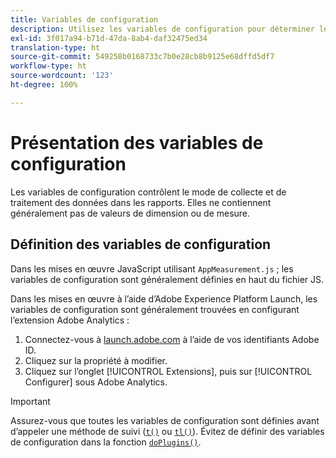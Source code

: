 ```yaml
---
title: Variables de configuration
description: Utilisez les variables de configuration pour déterminer le mode de collecte des données.
exl-id: 3f017a94-b71d-47da-8ab4-daf32475ed34
translation-type: ht
source-git-commit: 549258b0168733c7b0e28cb8b9125e68dffd5df7
workflow-type: ht
source-wordcount: '123'
ht-degree: 100%

---
```


# Présentation des variables de configuration

Les variables de configuration contrôlent le mode de collecte et de traitement des données dans les rapports. Elles ne contiennent généralement pas de valeurs de dimension ou de mesure.

## Définition des variables de configuration

Dans les mises en œuvre JavaScript utilisant `AppMeasurement.js` ; les variables de configuration sont généralement définies en haut du fichier JS.

Dans les mises en œuvre à l’aide d’Adobe Experience Platform Launch, les variables de configuration sont généralement trouvées en configurant l’extension Adobe Analytics :

1. Connectez-vous à [launch.adobe.com](https://launch.adobe.com) à l’aide de vos identifiants Adobe ID.
2. Cliquez sur la propriété à modifier.
3. Cliquez sur l’onglet [!UICONTROL Extensions], puis sur [!UICONTROL Configurer] sous Adobe Analytics.

>[!IMPORTANT]
>
>Assurez-vous que toutes les variables de configuration sont définies avant d’appeler une méthode de suivi ([`t()`](../functions/t-method.md) ou [`tl()`](../functions/tl-method.md)). Évitez de définir des variables de configuration dans la fonction [`doPlugins()`](../functions/doplugins.md).
